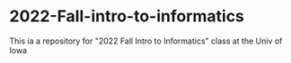 # 2022-Fall-intro-to-informatics
This ia a repository for "2022 Fall Intro to Informatics" class at the Univ of Iowa
